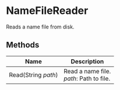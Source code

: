 # NameFileReader

Reads a name file from disk.

## Methods

| Name  | Description  |
|-------|--------------|
| Read(String *path*)  | Read a name file.<br />*path*: Path to file.<br />  |


